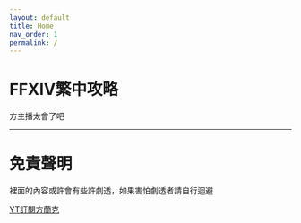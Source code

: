 ```yaml
---
layout: default
title: Home
nav_order: 1
permalink: /
---
```


# FFXIV繁中攻略

方主播太會了吧

---

# 免責聲明

裡面的內容或許會有些許劇透，如果害怕劇透者請自行迴避

[YT訂閱方蘭克](https://www.youtube.com/@%E6%96%B9%E8%98%AD%E5%85%8B)
